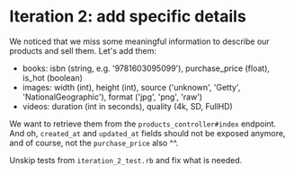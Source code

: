 # Iteration 2: add specific details

We noticed that we miss some meaningful information to describe our products and sell them.
Let's add them:

- books: isbn (string, e.g. '9781603095099'), purchase_price (float), is_hot (boolean)
- images: width (int), height (int), source ('unknown', 'Getty', 'NationalGeographic'), format ('jpg', 'png', 'raw')
- videos: duration (int in seconds), quality (4k, SD, FullHD)

We want to retrieve them from the `products_controller#index` endpoint.
And oh, `created_at` and `updated_at` fields should not be exposed anymore, and of course, not the `purchase_price` also ^^.

Unskip tests from `iteration_2_test.rb` and fix what is needed.
